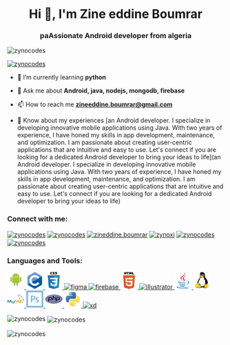<h1 align="center">Hi 👋, I'm Zine eddine Boumrar</h1>
<h3 align="center">paAssionate Android developer from algeria</h3>

<p align="left"> <img src="https://komarev.com/ghpvc/?username=zynocodes&label=Profile%20views&color=0e75b6&style=flat" alt="zynocodes" /> </p>

<p align="left"> <a href="https://twitter.com/zynocodes" target="blank"><img src="https://img.shields.io/twitter/follow/zynocodes?logo=twitter&style=for-the-badge" alt="zynocodes" /></a> </p>

- 🌱 I’m currently learning **python**

- 💬 Ask me about **Android, java, nodejs, mongodb, firebase**

- 📫 How to reach me **zineeddine.boumrar@gmail.com**

- 📄 Know about my experiences [an Android developer. I specialize in developing innovative mobile applications using Java. With two years of experience, I have honed my skills in app development, maintenance, and optimization. I am passionate about creating user-centric applications that are intuitive and easy to use. Let's connect if you are looking for a dedicated Android developer to bring your ideas to life](an Android developer. I specialize in developing innovative mobile applications using Java. With two years of experience, I have honed my skills in app development, maintenance, and optimization. I am passionate about creating user-centric applications that are intuitive and easy to use. Let's connect if you are looking for a dedicated Android developer to bring your ideas to life)

<h3 align="left">Connect with me:</h3>
<p align="left">
<a href="https://twitter.com/zynocodes" target="blank"><img align="center" src="https://raw.githubusercontent.com/rahuldkjain/github-profile-readme-generator/master/src/images/icons/Social/twitter.svg" alt="zynocodes" height="30" width="40" /></a>
<a href="https://linkedin.com/in/zynocodes" target="blank"><img align="center" src="https://raw.githubusercontent.com/rahuldkjain/github-profile-readme-generator/master/src/images/icons/Social/linked-in-alt.svg" alt="zynocodes" height="30" width="40" /></a>
<a href="https://fb.com/zineddine.boumrar" target="blank"><img align="center" src="https://raw.githubusercontent.com/rahuldkjain/github-profile-readme-generator/master/src/images/icons/Social/facebook.svg" alt="zineddine.boumrar" height="30" width="40" /></a>
<a href="https://instagram.com/zynocodes" target="blank"><img align="center" src="https://raw.githubusercontent.com/rahuldkjain/github-profile-readme-generator/master/src/images/icons/Social/instagram.svg" alt="zynoxi" height="30" width="40" /></a>
<a href="https://dribbble.com/zynocodes" target="blank"><img align="center" src="https://raw.githubusercontent.com/rahuldkjain/github-profile-readme-generator/master/src/images/icons/Social/dribbble.svg" alt="zynocodes" height="30" width="40" /></a>
<a href="https://www.behance.net/zynocodes" target="blank"><img align="center" src="https://raw.githubusercontent.com/rahuldkjain/github-profile-readme-generator/master/src/images/icons/Social/behance.svg" alt="zynocodes" height="30" width="40" /></a>
</p>

<h3 align="left">Languages and Tools:</h3>
<p align="left"> <a href="https://developer.android.com" target="_blank" rel="noreferrer"> <img src="https://raw.githubusercontent.com/devicons/devicon/master/icons/android/android-original-wordmark.svg" alt="android" width="40" height="40"/> </a> <a href="https://www.cprogramming.com/" target="_blank" rel="noreferrer"> <img src="https://raw.githubusercontent.com/devicons/devicon/master/icons/c/c-original.svg" alt="c" width="40" height="40"/> </a> <a href="https://www.w3schools.com/css/" target="_blank" rel="noreferrer"> <img src="https://raw.githubusercontent.com/devicons/devicon/master/icons/css3/css3-original-wordmark.svg" alt="css3" width="40" height="40"/> </a> <a href="https://www.figma.com/" target="_blank" rel="noreferrer"> <img src="https://www.vectorlogo.zone/logos/figma/figma-icon.svg" alt="figma" width="40" height="40"/> </a> <a href="https://firebase.google.com/" target="_blank" rel="noreferrer"> <img src="https://www.vectorlogo.zone/logos/firebase/firebase-icon.svg" alt="firebase" width="40" height="40"/> </a> <a href="https://www.w3.org/html/" target="_blank" rel="noreferrer"> <img src="https://raw.githubusercontent.com/devicons/devicon/master/icons/html5/html5-original-wordmark.svg" alt="html5" width="40" height="40"/> </a> <a href="https://www.adobe.com/in/products/illustrator.html" target="_blank" rel="noreferrer"> <img src="https://www.vectorlogo.zone/logos/adobe_illustrator/adobe_illustrator-icon.svg" alt="illustrator" width="40" height="40"/> </a> <a href="https://www.java.com" target="_blank" rel="noreferrer"> <img src="https://raw.githubusercontent.com/devicons/devicon/master/icons/java/java-original.svg" alt="java" width="40" height="40"/> </a> <a href="https://www.linux.org/" target="_blank" rel="noreferrer"> <img src="https://raw.githubusercontent.com/devicons/devicon/master/icons/linux/linux-original.svg" alt="linux" width="40" height="40"/> </a> <a href="https://www.mysql.com/" target="_blank" rel="noreferrer"> <img src="https://raw.githubusercontent.com/devicons/devicon/master/icons/mysql/mysql-original-wordmark.svg" alt="mysql" width="40" height="40"/> </a> <a href="https://www.photoshop.com/en" target="_blank" rel="noreferrer"> <img src="https://raw.githubusercontent.com/devicons/devicon/master/icons/photoshop/photoshop-line.svg" alt="photoshop" width="40" height="40"/> </a> <a href="https://www.php.net" target="_blank" rel="noreferrer"> <img src="https://raw.githubusercontent.com/devicons/devicon/master/icons/php/php-original.svg" alt="php" width="40" height="40"/> </a> <a href="https://www.python.org" target="_blank" rel="noreferrer"> <img src="https://raw.githubusercontent.com/devicons/devicon/master/icons/python/python-original.svg" alt="python" width="40" height="40"/> </a> <a href="https://www.adobe.com/products/xd.html" target="_blank" rel="noreferrer"> <img src="https://cdn.worldvectorlogo.com/logos/adobe-xd.svg" alt="xd" width="40" height="40"/> </a> </p>

<p><img align="left" src="https://github-readme-stats.vercel.app/api/top-langs?username=zynocodes&show_icons=true&locale=en&layout=compact" alt="zynocodes" /></p>

<p>&nbsp;<img align="center" src="https://github-readme-stats.vercel.app/api?username=zynocodes&show_icons=true&locale=en" alt="zynocodes" /></p>

<p><img align="center" src="https://github-readme-streak-stats.herokuapp.com/?user=zynocodes&" alt="zynocodes" /></p>
